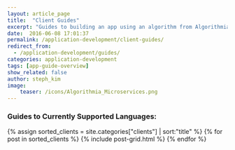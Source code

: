 ```yaml
---
layout: article_page
title:  "Client Guides"
excerpt: "Guides to building an app using an algorithm from Algorithmia in: Python, R, Scala, Rust, Java, Ruby, JavaScript, Go, Swift, and Android."
date:  2016-06-08 17:01:37
permalink: /application-development/client-guides/
redirect_from:
  - /application-development/guides/
categories: application-development
tags: [app-guide-overview]
show_related: false
author: steph_kim
image:
    teaser: /icons/Algorithmia_Microservices.png
---
```


### Guides to Currently Supported Languages:

{% assign sorted_clients = site.categories["clients"] | sort:"title" %}
{% for post in sorted_clients %}
  {% include post-grid.html %}
{% endfor %}


